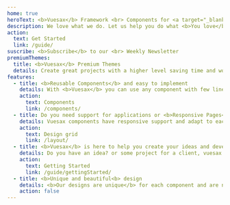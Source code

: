 ```yaml
---
home: true
heroText: <b>Vuesax</b> Framework <br> Components for <a target="_blank" href="https://vuejs.org/" >Vuejs</a>
description: We love what we do. Let us help you do what <b>You love</b>.
action:
  text: Get Started
  link: /guide/
suscribe: <b>Subscribe</b> to our <br> Weekly Newsletter
premiumThemes:
  title: <b>Vuesax</b> Premium Themes
  details: Create great projects with a higher level saving time and work with the themes created with vuesax
features:
  - title: <b>Reusable Components</b> and easy to implement
    details: With <b>Vuesax</b> you can use any component with few lines of code <br> and with great customization, and most importantly very easy to use and understand.
    action:
      text: Components
      link: /components/
  - title: Do you need support for applications or <b>Responsive Pages</b>?
    details: Vuesax components have responsive support and adapt to each type of size, apart from that you can easily use the grid components to generate <b>visual changes based on screen size</b> either a <b>phone</b>, <b>tablet</b> or <b>desktop</b>.
    action:
      text: Design grid
      link: /layout/
  - title: <b>Vuesax</b> is here to help you create your ideas and develop those <b>great projects</b>
    details: Do you have an idea? or some project for a client, vuesax can help you <b>create faster and work less</b> giving you everything you need to implement an interface from the simplest to the most complex.
    action:
      text: Getting Started
      link: /guide/gettingStarted/
  - title: <b>Unique and beautiful<b> design
    details: <b>Our designs are unique</b> for each component and are not anchored to any visual trends or design rules, which makes us unique and of course your projects as well.
    action: false
---
```

